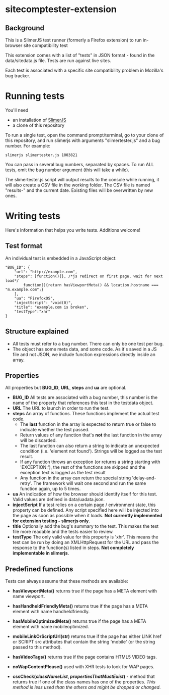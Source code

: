 # sitecomptester-extension
## Background

This is a SlimerJS test runner (formerly a Firefox extension) to run in-browser site compatibility test

This extension comes with a list of "tests" in JSON format - found in the data/sitedata.js file. Tests are run against live sites.

Each test is associated with a specific site compatibility problem in Mozilla's bug tracker.

# Running tests

You'll need

* an installation of [SlimerJS](http://slimerjs.org/)
* a clone of this repository

To run a single test, open the command prompt/terminal, go to your clone of this repository, and run slimerjs with arguments "slimertester.js" and a bug number. For example:

    slimerjs slimertester.js 1003821

You can pass in several bug numbers, separated by spaces. To run ALL tests, omit the bug number argument (this will take a while).

The slimertester.js script will output results to the console while running, it will also create a CSV file in the working folder. The CSV file is named "results-" and the current date. Existing files will be overwritten by new ones.

# Writing tests

Here's information that helps you write tests. Additions welcome!

## Test format

An individual test is embedded in a JavaScript object:

    "BUG_ID": {
        "url": "http://example.com", 
        "steps": [function(){}, /*js redirect on first page, wait for next load*/
            function(){return hasViewportMeta() && location.hostname === "m.example.com";}
        ], 
        "ua": "FirefoxOS", 
        "injectScript": "void(0)", 
        "title": "example.com is broken",
        "testType":"xhr"
    }


## Structure explained

 * All tests must refer to a bug number. There can only be one test per bug.
 * The object has some meta data, and some code. As it's saved in a JS file and not JSON, we include function expressions directly inside an array.

## Properties

All properties but **BUG_ID**, **URL**, **steps** and **ua** are optional.

 * **BUG_ID** All tests are associated with a bug number, this number is the name of the property that references this test in the testdata object.
 * **URL** The URL to launch in order to run the test.
 * **steps** An array of functions. These functions implement the actual test code.
   * The **last** function in the array is expected to return true or false to indicate whether the test passed. 
   * Return values of any function that's **not** the last function in the array will be discarded.
   * The last function can also return a string to indicate an unexpected condition (i.e. 'element not found'). Strings will be logged as the test result.
   * If any function throws an exception (or returns a string starting with 'EXCEPTION:'), the rest of the functions are skipped and the exception text is logged as the test result
   * Any function in the array can return the special string 'delay-and-retry'. The framework will wait one second and run the same function again, up to 5 times.
 * **ua** An indication of how the browser should identify itself for this test. Valid values are defined in data/uadata.json. 
 * **injectScript** If a test relies on a certain page / environment state, this property can be defined. Any script specified here will be injected into the page as soon as possible when it loads. **Not currently implemented for extension testing - slimerjs only**.
 * **title** Optionally add the bug's summary to the test. This makes the test file more readable and the tests easier to review.
 * **testType** The only valid value for this property is 'xhr'. This means the test can be run by doing an XMLHttpRequest for the URL and pass the response to the function(s) listed in steps. **Not completely implementable in slimerjs**.

## Predefined functions


Tests can always assume that these methods are available:

* **hasViewportMeta()** returns true if the page has a META element with name viewport.
* **hasHandheldFriendlyMeta()** returns true if the page has a META element with name handheldfriendly.
* **hasMobileOptimizedMeta()** returns true if the page has a META element with name mobileoptimized.
* **mobileLinkOrScriptUrl(str)** returns true if the page has either LINK href or SCRIPT src attributes that contain the string 'mobile' (or the string passed to this method).
* **hasVideoTags()** returns true if the page contains HTML5 VIDEO tags.
* **noWapContentPlease()** used with XHR tests to look for WAP pages.


* **cssCheck(*classNameList*, *propertiesThatMustExist*)** - method that returns true if one of the class names has one of the properties. *This method is less used than the others and might be dropped or changed*.

